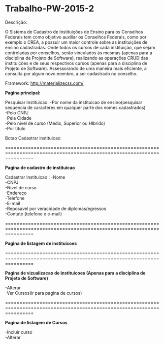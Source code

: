 # Trabalho-PW-2015-2
Descrição:

O Sistema de Cadastro de Instituições de Ensino para os Conselhos Federais tem como objetivo auxiliar os Conselhos Federais, como por exemplo o CREA, a possuir um maior controle sobre as instituições de ensino cadastradas. Onde todos os cursos de cada instituição, que sejam controladas por conselhos, serão vinculados às mesmas (apenas para a disciplina de Projeto de Software), realizando as operações CRUD das instituições e de seus respectivos cursos (apenas para a disciplina de Projeto de Software). Assessorando de uma maneira mais eficiente, a consulta por algum novo membro, a ser cadastrado no conselho.

Framework: http://materializecss.com/


<b>Pagina principal:</b>


Pesquisar Instituicao:
  -Por nome da instituicao  de ensino(pesquisar sequencia de caracteres em qualquer parte dos nomes cadastrados)<br>
  -Pelo CNPJ<br>
  -Pela Cidade<br>
  -Pelo nivel de curso (Medio, Superior ou HIbrido)<br>
  -Por titulo<br>

Botao Cadastrar instituicao:

======================================================================================================================
  
<b>Pagina de cadastro de instituicao</b>


Cadastrar Instituicao :
  -Nome<br>
  -CNPJ<br>
  -Nivel de curso<br>
  -Endereço<br>
  -Telefone<br>
  -E-mail<br>
  -Reposavel por veracidade de diplomas/egressos<br>
  -Contato (telefone e e-mail)<br>
  
======================================================================================================================
  
<b>Pagina de listagem de instituicoes</b>

======================================================================================================================

<b>Pagina de vizualizacao de instituicoes (Apenas para a disciplina de Projeto de Software)</b>


 -Alterar<br>
 -Ver Cursos(ir para pagina de cursos)<br>


======================================================================================================================

<b>Pagina de listagem de Cursos</b>

-Incluir curso<br>
-Alterar<br>


